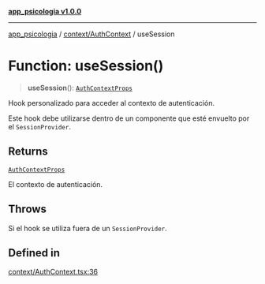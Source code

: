 [**app_psicologia v1.0.0**](../../../README.md)

***

[app_psicologia](../../../modules.md) / [context/AuthContext](../README.md) / useSession

# Function: useSession()

> **useSession**(): [`AuthContextProps`](../../../types/types/interfaces/AuthContextProps.md)

Hook personalizado para acceder al contexto de autenticación.

Este hook debe utilizarse dentro de un componente que esté envuelto
por el `SessionProvider`.

## Returns

[`AuthContextProps`](../../../types/types/interfaces/AuthContextProps.md)

El contexto de autenticación.

## Throws

Si el hook se utiliza fuera de un `SessionProvider`.

## Defined in

[context/AuthContext.tsx:36](https://github.com/XxtbmfxX/app_psicologia/blob/da762f4f9225edbb02c8e13dfe2f9bc7ae75eef5/context/AuthContext.tsx#L36)

